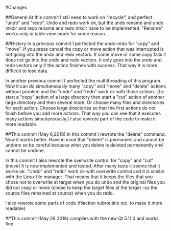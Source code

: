 #Changes

##General
At this commit I still need to work on "recycle", and perfect "undo" and "redo". Undo and redo 
work ok, but the undo rename and undo mkdir and redo rename and redo mkdir have to be implemented. 
"Rename" works only in table view mode for some reason. 

##History
In a previous commit I perfected the undo-redo for "copy" and "move". If you press cancel the copy 
or move action that was interrupted is not going into the undo and redo vectors. If some move or 
some copy fails it does not go into the undo and redo vectors. It only goes into the undo and redo 
vectors only if the action finishes with success. That way it is more difficult to lose data. 
  
In another previous commit I perfected the multithreading of this program. Now it can do 
simultaneously many "copy" and "move" and "delete" actions without problem and the "undo" and "redo" 
work ok with those actions. (I.e. start a "copy" action of a large directory then start a "cut" 
action of another large directory and then several more. Or choose many files and directories for 
each action. Choose large directories so that the first actions do not finish before you add more 
actions. That way you can see that it executes many actions simultaneously.) 
I also rewrote part of the code to make it more readable. 

##This commit (May 6,2018)
In this commit I rewrote the "delete" command. Now it works better. Have in mind that "delete" is 
permanent and cannot be undone so be careful because what you delete is deleted permanently and 
cannot be undone. 

In this commit I also rewrote the overwrite control for "copy" and "cut" (move) It is now implemented 
and tested. After many tests it seems that it works ok. "Undo" and "redo" work ok with overwrite 
control and it is similar with the Linux file manager. That means that it keeps the files that you chose 
not to overwrite at target when you do undo and the original files you did not copy or move (chose to 
keep the target files at the target -so the source files remained at source) when you do redo. 

I also rewrote some parts of code (filaction subroutine etc. to make it more readable)

##This commit (May 26 2018) compiles with the new Qt 5.11.0 and works fine